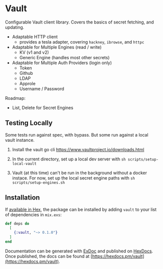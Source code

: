 # Vault

Configurable Vault client library. Covers the basics of secret fetching, and updating.

- Adaptable HTTP client
  - provides a tesla adapter, covering `hackney`, `ibrowse`, and `httpc`
- Adaptable for Multiple Engines (read / write)
  - KV (v1 and v2)
  - Generic Engine (handles most other secrets)
- Adaptable for Multiple Auth Providers (login only)
  - Token
  - Github
  - LDAP
  - Approle
  - Username / Password

Roadmap:

- List, Delete for Secret Engines

## Testing Locally

Some tests run against spec, with bypass. But some run against a local vault instance.

1. Install the vault go cli https://www.vaultproject.io/downloads.html

1. In the current directory, set up a local dev server with `sh scripts/setup-local-vault`

1. Vault (at this time) can't be run in the background without a docker instace. For now, set up the local secret engine paths with `sh scripts/setup-engines.sh`

## Installation

If [available in Hex](https://hex.pm/docs/publish), the package can be installed
by adding `vault` to your list of dependencies in `mix.exs`:

```elixir
def deps do
  [
    {:vault, "~> 0.1.0"}
  ]
end
```

Documentation can be generated with [ExDoc](https://github.com/elixir-lang/ex_doc)
and published on [HexDocs](https://hexdocs.pm). Once published, the docs can
be found at [https://hexdocs.pm/vault](https://hexdocs.pm/vault).
